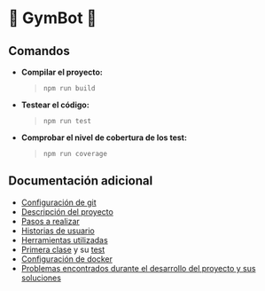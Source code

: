 # :muscle: GymBot :muscle:

## Comandos

- **Compilar el proyecto:**
  > `npm run build`
- **Testear el código:**
  > `npm run test`
- **Comprobar el nivel de cobertura de los test:**
  > `npm run coverage`

## Documentación adicional

- [Configuración de git](docs/git-config.md)
- [Descripción del proyecto](docs/descripcion.md)
- [Pasos a realizar](docs/pasos.md)
- [Historias de usuario](docs/hu.md)
- [Herramientas utilizadas](docs/herramientas.md)
- [Primera clase](src/models/exercise.ts) y su [test](src/__tests__/exercise.test.ts)
- [Configuración de docker](docs/docker.md)
- [Problemas encontrados durante el desarrollo del proyecto y sus soluciones](docs/errors.md)
